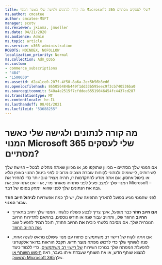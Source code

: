 ```yaml
---
title: מה קורה לנתונים ולגישה שלי כאשר המנוי Microsoft 365 שלי לעסקים מסתיים?
ms.author: cmcatee
author: cmcatee-MSFT
manager: scotv
ms.reviewer: jkinma, jmueller
ms.date: 04/21/2020
ms.audience: Admin
ms.topic: article
ms.service: o365-administration
ROBOTS: NOINDEX, NOFOLLOW
localization_priority: Normal
ms.collection: Adm_O365
ms.custom:
- commerce_subscriptions
- "484"
- "1500030"
ms.assetid: d2a41ce0-207f-4f50-8a6a-2ec5b56b3ed6
ms.openlocfilehash: 865056484b449f1dd33b595eec9f3cb740536ba0
ms.sourcegitcommit: 540a4e2515f7cfddee65519046454fc4437cd287
ms.translationtype: MT
ms.contentlocale: he-IL
ms.lasthandoff: 08/01/2021
ms.locfileid: "53688255"
---
```

# <a name="what-happens-to-my-data-and-access-when-my-microsoft-365-for-business-subscription-ends"></a>מה קורה לנתונים ולגישה שלי כאשר המנוי Microsoft 365 שלי לעסקים מסתיים?

אם המנוי שלך מסתיים – מכיוון שתוקפו פג, או מכיוון שאתה מחליט לבטל – הגישה שלך לשירותים, ליישומים ולנתוני לקוחות עוברת מצבים מרובים לפני ביטול המנוי באופן  *מלא*  או ביטול אחסון. אם אתה מודע להתקדמות זו, תהיה מצויד טוב יותר כדי להחזיר את המנוי שלך למצב פעיל לפני שתהיה מאוחר מדי, או – אם אתה עוזב את Microsoft – גבה את הנתונים שלך לפני שהוא יימחק בסופו של דבר.
  
לפני שהמנוי מגיע בפועל לתאריך התפוגה שלו, יש לך כמה אפשרויות **לניהול חיוב חוזר עבור המנוי.**
  
- **אם חיוב חוזר** כבר מופעל, אינך צריך לבצע פעולה כלשהי. המנוי שלך יחויב בתאריך **החיוב** החוזר שלו, ותחויב עבור שנה או חודש נוספים, בהתאם לתדירות החיוב הנוכחית שלך. אם מסיבה כלשהי כיבית **את** החיוב החוזר, תוכל תמיד להפעיל שוב [את החיוב החוזר.](https://docs.microsoft.com/microsoft-365/commerce/subscriptions/renew-your-subscription#turn-recurring-billing-off-or-on)

- אם אתה לקוח של רישוי רב משתמשים פתוח עם מנוי ששולם מראש לשנה אחת, פנה לשותף שלך כדי לרכוש מפתח מוצר חדש. תקבל הוראות בדואר אלקטרוני להפעלת המפתח שלך במרכז השירות [של רישוי רב משתמשים](https://go.microsoft.com/fwlink/p/?LinkID=282016). כדי ללמוד כיצד למצוא שותף חדש, או את השותף שעבדת איתו בעבר, ראה [חיפוש השותף או המשווק Microsoft 365](https://docs.microsoft.com/microsoft-365/admin/manage/find-your-partner-or-reseller)שלך.